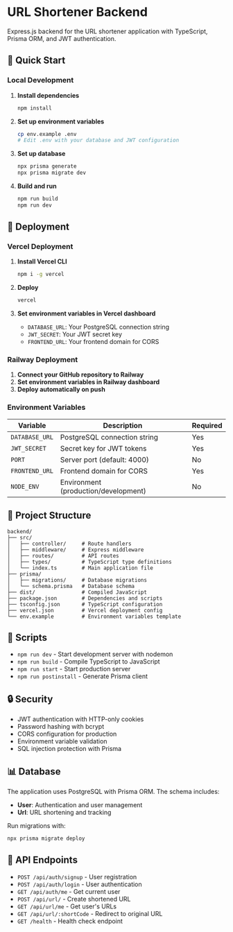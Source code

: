 # URL Shortener Backend

Express.js backend for the URL shortener application with TypeScript, Prisma ORM, and JWT authentication.

## 🚀 Quick Start

### Local Development

1. **Install dependencies**
   ```bash
   npm install
   ```

2. **Set up environment variables**
   ```bash
   cp env.example .env
   # Edit .env with your database and JWT configuration
   ```

3. **Set up database**
   ```bash
   npx prisma generate
   npx prisma migrate dev
   ```

4. **Build and run**
   ```bash
   npm run build
   npm run dev
   ```

## 🚀 Deployment

### Vercel Deployment

1. **Install Vercel CLI**
   ```bash
   npm i -g vercel
   ```

2. **Deploy**
   ```bash
   vercel
   ```

3. **Set environment variables in Vercel dashboard**
   - `DATABASE_URL`: Your PostgreSQL connection string
   - `JWT_SECRET`: Your JWT secret key
   - `FRONTEND_URL`: Your frontend domain for CORS

### Railway Deployment

1. **Connect your GitHub repository to Railway**
2. **Set environment variables in Railway dashboard**
3. **Deploy automatically on push**

### Environment Variables

| Variable | Description | Required |
|----------|-------------|----------|
| `DATABASE_URL` | PostgreSQL connection string | Yes |
| `JWT_SECRET` | Secret key for JWT tokens | Yes |
| `PORT` | Server port (default: 4000) | No |
| `FRONTEND_URL` | Frontend domain for CORS | Yes |
| `NODE_ENV` | Environment (production/development) | No |

## 📁 Project Structure

```
backend/
├── src/
│   ├── controller/     # Route handlers
│   ├── middleware/     # Express middleware
│   ├── routes/         # API routes
│   ├── types/          # TypeScript type definitions
│   └── index.ts        # Main application file
├── prisma/
│   ├── migrations/     # Database migrations
│   └── schema.prisma   # Database schema
├── dist/               # Compiled JavaScript
├── package.json        # Dependencies and scripts
├── tsconfig.json       # TypeScript configuration
├── vercel.json         # Vercel deployment config
└── env.example         # Environment variables template
```

## 🔧 Scripts

- `npm run dev` - Start development server with nodemon
- `npm run build` - Compile TypeScript to JavaScript
- `npm run start` - Start production server
- `npm run postinstall` - Generate Prisma client

## 🔒 Security

- JWT authentication with HTTP-only cookies
- Password hashing with bcrypt
- CORS configuration for production
- Environment variable validation
- SQL injection protection with Prisma

## 📊 Database

The application uses PostgreSQL with Prisma ORM. The schema includes:

- **User**: Authentication and user management
- **Url**: URL shortening and tracking

Run migrations with:
```bash
npx prisma migrate deploy
```

## 🚀 API Endpoints

- `POST /api/auth/signup` - User registration
- `POST /api/auth/login` - User authentication
- `GET /api/auth/me` - Get current user
- `POST /api/url/` - Create shortened URL
- `GET /api/url/me` - Get user's URLs
- `GET /api/url/:shortCode` - Redirect to original URL
- `GET /health` - Health check endpoint 